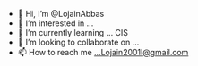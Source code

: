 - 👋 Hi, I’m @LojainAbbas
- 👀 I’m interested in ...
- 🌱 I’m currently learning ... CIS
- 💞️ I’m looking to collaborate on ...
- 📫 How to reach me ...Lojain2001l@gmail.com

<!---
LojainAbbas/LojainAbbas is a ✨ special ✨ repository because its `README.md` (this file) appears on your GitHub profile.
You can click the Preview link to take a look at your changes.
--->
